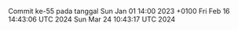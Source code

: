 Commit ke-55 pada tanggal Sun Jan 01 14:00 2023 +0100
Fri Feb 16 14:43:06 UTC 2024
Sun Mar 24 10:43:17 UTC 2024
